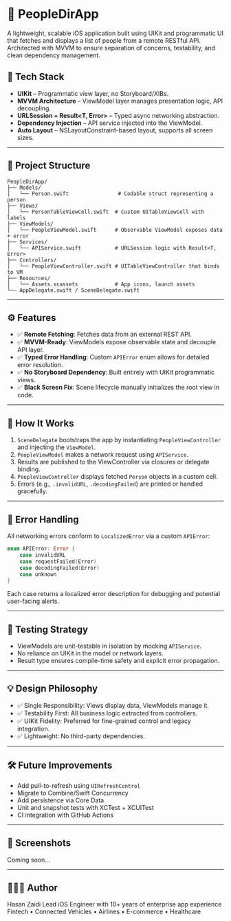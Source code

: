 

# 👥 PeopleDirApp

A lightweight, scalable iOS application built using UIKit and programmatic UI that fetches and displays a list of people from a remote RESTful API. Architected with MVVM to ensure separation of concerns, testability, and clean dependency management.

## 📱 Tech Stack

- **UIKit** – Programmatic view layer, no Storyboard/XIBs.
- **MVVM Architecture** – ViewModel layer manages presentation logic, API decoupling.
- **URLSession + Result<T, Error>** – Typed async networking abstraction.
- **Dependency Injection** – API service injected into the ViewModel.
- **Auto Layout** – NSLayoutConstraint-based layout, supports all screen sizes.

---

## 🧱 Project Structure

```plaintext
PeopleDirApp/
├── Models/
│   └── Person.swift                # Codable struct representing a person
├── Views/
│   └── PersonTableViewCell.swift  # Custom UITableViewCell with labels
├── ViewModels/
│   └── PeopleViewModel.swift      # Observable ViewModel exposes data + error
├── Services/
│   └── APIService.swift           # URLSession logic with Result<T, Error>
├── Controllers/
│   └── PeopleViewController.swift # UITableViewController that binds to VM
├── Resources/
│   └── Assets.xcassets            # App icons, launch assets
└── AppDelegate.swift / SceneDelegate.swift
```

---

## ⚙️ Features

* ✅ **Remote Fetching**: Fetches data from an external REST API.
* ✅ **MVVM-Ready**: ViewModels expose observable state and decouple API layer.
* ✅ **Typed Error Handling**: Custom `APIError` enum allows for detailed error resolution.
* ✅ **No Storyboard Dependency**: Built entirely with UIKit programmatic views.
* ✅ **Black Screen Fix**: Scene lifecycle manually initializes the root view in code.

---

## 🚀 How It Works

1. `SceneDelegate` bootstraps the app by instantiating `PeopleViewController` and injecting the `ViewModel`.
2. `PeopleViewModel` makes a network request using `APIService`.
3. Results are published to the ViewController via closures or delegate binding.
4. `PeopleViewController` displays fetched `Person` objects in a custom cell.
5. Errors (e.g., `.invalidURL`, `.decodingFailed`) are printed or handled gracefully.

---

## 🔐 Error Handling

All networking errors conform to `LocalizedError` via a custom `APIError`:

```swift
enum APIError: Error {
    case invalidURL
    case requestFailed(Error)
    case decodingFailed(Error)
    case unknown
}
```

Each case returns a localized error description for debugging and potential user-facing alerts.

---

## 🧪 Testing Strategy

* ViewModels are unit-testable in isolation by mocking `APIService`.
* No reliance on UIKit in the model or network layers.
* Result type ensures compile-time safety and explicit error propagation.

---

## 💡 Design Philosophy

* ✅ Single Responsibility: Views display data, ViewModels manage it.
* ✅ Testability First: All business logic extracted from controllers.
* ✅ UIKit Fidelity: Preferred for fine-grained control and legacy integration.
* ✅ Lightweight: No third-party dependencies.

---

## 🛠️ Future Improvements

* Add pull-to-refresh using `UIRefreshControl`
* Migrate to Combine/Swift Concurrency
* Add persistence via Core Data
* Unit and snapshot tests with XCTest + XCUITest
* CI integration with GitHub Actions

---

## 📸 Screenshots

Coming soon…

---

## 👨🏻‍💻 Author

Hasan Zaidi
Lead iOS Engineer with 10+ years of enterprise app experience
Fintech • Connected Vehicles • Airlines • E-commerce • Healthcare


